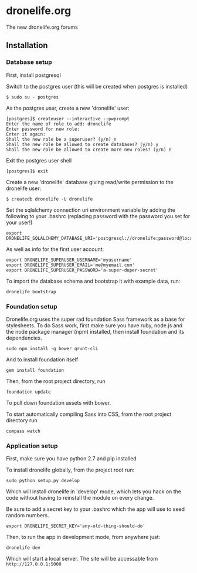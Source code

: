 # dronelife.org

The new dronelife.org forums

## Installation

### Database setup

First, install postgresql

Switch to the postgres user (this will be created when postgres is installed)

    $ sudo su - postgres

As the postgres user, create a new 'dronelife' user:

    [postgres]$ createuser --interactive --pwprompt
    Enter the name of role to add: dronelife
    Enter password for new role:
    Enter it again:
    Shall the new role be a superuser? (y/n) n
    Shall the new role be allowed to create databases? (y/n) y
    Shall the new role be allowed to create more new roles? (y/n) n

Exit the postgres user shell

    [postgres]$ exit

Create a new 'dronelife' database giving read/write permission to the dronelife user:

    $ createdb dronelife -U dronelife

Set the sqlalchemy connection uri environment variable by adding the following to your .bashrc (replacing password with the password you set for your user!)

    export DRONELIFE_SQLALCHEMY_DATABASE_URI='postgresql://dronelife:password@localhost/dronelife'

As well as info for the first user account:

    export DRONELIFE_SUPERUSER_USERNAME='myusername'
    export DRONELIFE_SUPERUSER_EMAIL='me@myemail.com'
    export DRONELIFE_SUPERUSER_PASSWORD='a-super-duper-secret'

To import the database schema and bootstrap it with example data, run:

    dronelife bootstrap

### Foundation setup

Dronelife.org uses the super rad foundation Sass framework as a base for stylesheets. To do Sass work, first make sure you have
ruby, node.js and the node package manager (npm) installed, then install foundation and its dependencies.

    sudo npm install -g bower grunt-cli

And to install foundation itself

    gem install foundation

Then, from the root project directory, run

    foundation update

To pull down foundation assets with bower.

To start automatically compiling Sass into CSS, from the root project directory run

    compass watch

### Application setup

First, make sure you have python 2.7 and pip installed

To install dronelife globally, from the project root run:

    sudo python setup.py develop

Which will install dronelife in 'develop' mode, which lets you hack on the code without having to reinstall the module on every change.

Be sure to add a secret key to your .bashrc which the app will use to seed random numbers.

    export DRONELIFE_SECRET_KEY='any-old-thing-should-do'

Then, to run the app in development mode, from anywhere just:

    dronelife dev

Which will start a local server. The site will be accessable from `http://127.0.0.1:5000`
